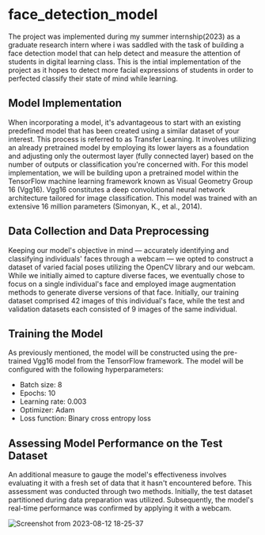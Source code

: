 # face_detection_model

The project was implemented during my summer internship(2023) as a graduate research intern where i was saddled with the task of building a face detection model that can help detect and measure the attention of students in digital learning class. This is the intial implementation of the project as it hopes to detect more facial expressions of students in order to perfected classify their state of mind while learning. 

## Model Implementation 

When incorporating a model, it's advantageous to start with an existing predefined model that has been created using a similar dataset of your interest. This process is referred to as Transfer Learning. It involves utilizing an already pretrained model by employing its lower layers as a foundation and adjusting only the outermost layer (fully connected layer) based on the number of outputs or classification you're concerned with. For this model implementation, we will be building upon a pretrained model within the TensorFlow machine learning framework known as Visual Geometry Group 16 (Vgg16). Vgg16 constitutes a deep convolutional neural network architecture tailored for image classification. This model was trained with an extensive 16 million parameters (Simonyan, K., et al., 2014). 

## Data Collection and Data Preprocessing 

Keeping our model's objective in mind — accurately identifying and classifying individuals' faces through a webcam — we opted to construct a dataset of varied facial poses utilizing the OpenCV library and our webcam. While we initially aimed to capture diverse faces, we eventually chose to focus on a single individual's face and employed image augmentation methods to generate diverse versions of that face. Initially, our training dataset comprised 42 images of this individual's face, while the test and validation datasets each consisted of 9 images of the same individual. 

## Training the Model 

As previously mentioned, the model will be constructed using the pre-trained Vgg16 model from the TensorFlow framework. The model will be configured with the following hyperparameters: 

- Batch size: 8 
- Epochs: 10 
- Learning rate: 0.003 
- Optimizer: Adam 
- Loss function: Binary cross entropy loss


## Assessing Model Performance on the Test Dataset 

An additional measure to gauge the model's effectiveness involves evaluating it with a fresh set of data that it hasn't encountered before. This assessment was conducted through two methods. Initially, the test dataset partitioned during data preparation was utilized. Subsequently, the model's real-time performance was confirmed by applying it with a webcam. 

![Screenshot from 2023-08-12 18-25-37](https://github.com/aljebraschool/face_detection_model/assets/48502023/c1de4e05-d66a-4be5-a62c-d6165df12860)





